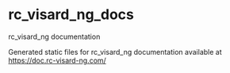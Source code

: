 # rc_visard_ng_docs
rc_visard_ng documentation

Generated static files for rc_visard_ng documentation available at https://doc.rc-visard-ng.com/
